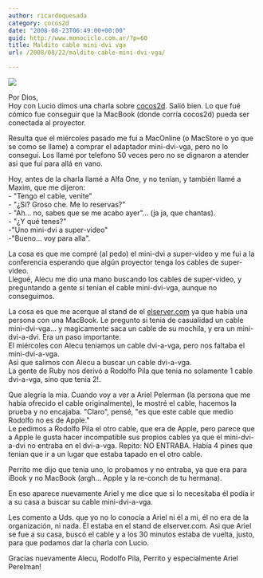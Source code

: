 ```yaml
---
author: ricardoquesada
category: cocos2d
date: "2008-08-23T06:49:00+00:00"
guid: http://www.monociclo.com.ar/?p=60
title: Maldito cable mini-dvi vga
url: /2008/08/22/maldito-cable-mini-dvi-vga/

---
```

[![](http://upload.wikimedia.org/wikipedia/commons/thumb/f/ff/Apple-minidvi-vga.JPG/800px-Apple-minidvi-vga.JPG)](http://upload.wikimedia.org/wikipedia/commons/thumb/f/ff/Apple-minidvi-vga.JPG/800px-Apple-minidvi-vga.JPG)

Por Dios,  
Hoy con Lucio dimos una charla sobre [cocos2d](http://cocos2d.org/). Salió bien. Lo que fué cómico fue conseguir que la MacBook (donde corría cocos2d) pueda ser conectada al proyector.

Resulta que el miércoles pasado me fui a MacOnline (o MacStore o yo que se como se llame) a comprar el adaptador mini-dvi-vga, pero no lo conseguí. Los llamé por telefono 50 veces pero no se dignaron a atender asi que fuí para allá en vano.

Hoy, antes de la charla llamé a Alfa One, y no tenían, y también llamé a Maxim, que me dijeron:  
\- "Tengo el cable, venite"  
\- "¿Si? Groso che. Me lo reservas?"  
\- "Ah... no, sabes que se me acabo ayer"... (ja ja, que chantas).  
\- "¿Y qué tenes?"  
-"Uno mini-dvi a super-video"  
-"Bueno... voy para alla".

La cosa es que me compré (al pedo) el mini-dvi a super-video y me fui a la conferencia esperando que algún proyector tenga los cables de super-video.  
Llegué, Alecu me dio una mano buscando los cables de super-video, y preguntando a gente si tenian el cable mini-dvi-vga, aunque no conseguimos.

La cosa es que me acerque al stand de el [elserver.com](http://elserver.com/) ya que había una persona con una MacBook. Le pregunto si tenia de casualidad un cable mini-dvi-vga... y magicamente saca un cable de su mochila, y era un mini-dvi-a-dvi. Era un paso importante.  
El miércoles con Alecu teniamos un cable dvi-a-vga, pero nos faltaba el mini-dvi-a-vga.  
Asi que salimos con Alecu a buscar un cable dvi-a-vga.  
La gente de Ruby nos derivó a Rodolfo Pila que tenia no solamente 1 cable dvi-a-vga, sino que tenia 2!.

Que alegría la mia. Cuando voy a ver a Ariel Pelerman (la persona que me había ofrecido el cable originalmente), le mostré el cable, hacemos la prueba y no encajaba. "Claro", pensé, "es que este cable que medio Rodolfo no es de Apple."  
Le pedimos a Rodolfo Pila el otro cable, que era de Apple, pero parece que a Apple le gusta hacer incompatible sus propios cables ya que el mini-dvi-a-dvi no entraba en el dvi-a-vga. Repito: NO ENTRABA. Había 4 pines que tenian que ir a un lugar que estaba tapado en el otro cable.

Perrito me dijo que tenia uno, lo probamos y no entraba, ya que era para iBook y no MacBook (argh... Apple y la re-conch de tu hermana).

En eso aparece nuevamente Ariel y me dice que si lo necesitaba él podía ir a su casa a buscar su cable mini-dvi-a-vga.

Les comento a Uds. que yo no lo conocía a Ariel ni él a mi, él no era de la organización, ni nada. Él estaba en el stand de elserver.com. Asi que Ariel se fue a su casa, buscó el cable y a los 30 minutos estaba de vuelta, justo, para que podamos dar la charla con Lucio.

Gracias nuevamente Alecu, Rodolfo Pila, Perrito y especialmente Ariel Perelman!

